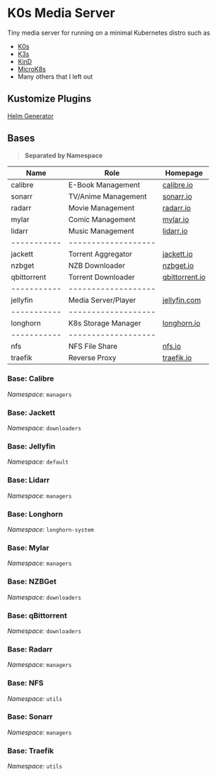 # K0s Media Server

Tiny media server for running on a minimal Kubernetes distro such as

- [K0s][homepage-k0s]
- [K3s][homepage-k3s]
- [KinD][homepage-kind]
- [MicroK8s][homepage-microk8s]
- Many others that I left out

## Kustomize Plugins

[Helm Generator](https://github.com/joshrwolf/kustomize-helmgenerator)

## Bases

> __Separated by Namespace__

| Name        | Role                | Homepage                               |
| ----------- | ------------------- | -------------------------------------- |
| calibre     | E-Book Management   | [calibre.io][homepage-calibre]         |
| sonarr      | TV/Anime Management | [sonarr.io][homepage-sonarr]           |
| radarr      | Movie Management    | [radarr.io][homepage-radarr]           |
| mylar       | Comic Management    | [mylar.io][homepage-mylar]             |
| lidarr      | Music Management    | [lidarr.io][homepage-lidarr]           |
| ----------- | ------------------- |                                        |
| jackett     | Torrent Aggregator  | [jackett.io][homepage-jackett]         |
| nzbget      | NZB Downloader      | [nzbget.io][homepage-nzbget]           |
| qbittorrent | Torrent Downloader  | [qbittorrent.io][homepage-qbittorrent] |
| ----------- | ------------------- |                                        |
| jellyfin    | Media Server/Player | [jellyfin.com][homepage-jellyfin]      |
| ----------- | ------------------- |                                        |
| longhorn    | K8s Storage Manager | [longhorn.io][homepage-longhorn]       |
| ----------- | ------------------- |                                        |
| nfs         | NFS File Share      | [nfs.io][homepage-nfs]                 |
| traefik     | Reverse Proxy       | [traefik.io][homepage-traefik]         |

### Base: Calibre

*Namespace:* `managers`

### Base: Jackett

*Namespace:* `downloaders`

### Base: Jellyfin

*Namespace:* `default`

### Base: Lidarr

*Namespace:* `managers`

### Base: Longhorn

*Namespace:* `longhorn-system`

### Base: Mylar

*Namespace:* `managers`

### Base: NZBGet

*Namespace:* `downloaders`

### Base: qBittorrent

*Namespace:* `downloaders`

### Base: Radarr

*Namespace:* `managers`

### Base: NFS

*Namespace:* `utils`

### Base: Sonarr

*Namespace:* `managers`

### Base: Traefik

*Namespace:* `utils`

<!-- -->

[homepage-calibre]: https://
[homepage-jackett]: https://
[homepage-jellyfin]: https://
[homepage-k0s]: https://k0s.io
[homepage-kind]: https://
[homepage-k3s]: https://k3s.io
[homepage-lidarr]: https://
[homepage-longhorn]: https://
[homepage-mylar]: https://
[homepage-nfs]: https://
[homepage-nzbget]: https://
[homepage-qbittorrent]: https://
[homepage-radarr]: https://
[homepage-sonarr]: https://
[homepage-traefik]: https://traefik.io/
[homepage-microk8s]: https://microk8s.io/
